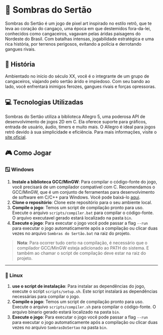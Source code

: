 # 🌵 Sombras do Sertão

Sombras do Sertão é um jogo de pixel art inspirado no estilo retrô, que te leva ao coração do cangaço, uma época em que destemidos fora-da-lei, conhecidos como cangaceiros, vagavam pelas áridas paisagens do Nordeste do Brasil. Com batalhas intensas, jogabilidade estratégica e uma rica história, por terrenos perigosos, evitando a polícia e derrotando gangues rivais.

## 📜 História

Ambientado no início do século XX, você é o integrante de um grupo de cangaceiros, viajando pelo sertão árido e impiedoso. Com seu bando ao lado, você enfrentará inimigos ferozes, gangues rivais e forças opressoras.

## 💻 Tecnologias Utilizadas

Sombras do Sertão utiliza a biblioteca Allegro 5, uma poderosa API de desenvolvimento de jogos 2D em C. Ela oferece suporte para gráficos, entrada de usuário, áudio, timers e muito mais. O Allegro é ideal para jogos retrô devido à sua simplicidade e eficiência. Para mais informações, visite o [site oficial](https://liballeg.org/).

## 🎮 Como Jogar

### 🪟 Windows
1. **Instale a biblioteca GCC/MinGW**: Para compilar o código-fonte do jogo, você precisará de um compilador compatível com C. Recomendamos o GCC/MinGW, que é um conjunto de ferramentas para desenvolvimento de software em C/C++ para Windows. Você pode baixá-lo [aqui](https://sourceforge.net/projects/mingw/).
2. **Clone o repositório**: Clone este repositório para o seu ambiente local.
3. **Compile o jogo**: Temos um script de compilação pronto para uso. Execute o arquivo `scripts/compiler.bat` para compilar o código-fonte. O arquivo executavel gerado estará localizado na pasta `bin`.
4. **Execute o jogo**: Para executar o jogo você pode passar a flag `--run` para executar o jogo automaticamente após a compilação ou clicar duas vezes no arquivo `Sombras do Sertão.bat` na raiz do projeto.

> **Nota**: Para ocorrer tudo certo na compilação, é necessário que o compilador GCC/MinGW esteja adicionado ao PATH do sistema. E também ao chamar o script de compilação deve estar na raiz do projeto.

---

### 🐧 Linux
1. **use o script de instalação**: Para instalar as dependências do jogo, execute o script `scripts/setup.sh`. Este script instalará as dependências necessárias para compilar o jogo.
2. **Compile o jogo**: Temos um script de compilação pronto para uso. Execute o arquivo `scripts/compiler.sh` para compilar o código-fonte. O arquivo binario gerado estará localizado na pasta `bin`.
3. **Execute o jogo**: Para executar o jogo você pode passar a flag `--run` para executar o jogo automaticamente após a compilação ou clicar duas vezes no arquivo `SombrasDoSertao` na pasta `bin`.
